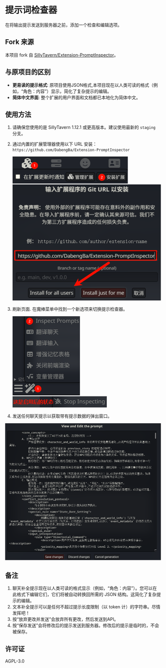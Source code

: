 # 提示词检查器

在将输出提示发送到服务器之前，添加一个检查和编辑选项。

## Fork 来源

本项目 fork 自 [SillyTavern/Extension-PromptInspector](https://github.com/SillyTavern/Extension-PromptInspector)。

## 与原项目的区别

*   **更易读的提示格式**: 原项目使用JSON格式,本项目现在以人类可读的格式（例如，“角色：内容”）显示，简化了复杂提示的编辑。
*   **简体中文界面**: 整个扩展的用户界面和文档都已本地化为简体中文。

## 使用方法

1. 请确保您使用的是 SillyTavern 1.12.1 或更高版本。建议使用最新的 `staging` 分支。

2. 通过内置的扩展管理器使用以下 URL 安装：`https://github.com/DabengBa/Extension-PromptInspector`

   ![image-20250715103136461](assets/image-20250715103136461.png)![image-20250715103216544](assets/image-20250715103216544.png)

3. 刷新页面. 在魔棒菜单中找到一个新选项来切换提示检查器。

   ![image-20250715103313979](assets/image-20250715103313979.png)![image-20250715103356944](assets/image-20250715103356944.png)

4. 发送任何聊天提示以获取带有提示数据的弹出窗口。

![image-20250715103445378](assets/image-20250715103445378.png)

## 备注

1.  聊天补全提示现在以人类可读的格式显示（例如，“角色：内容”）。您可以在此格式下编辑它们，它们将被自动转换回所需的 JSON 结构。这简化了复杂提示的编辑。
2.  文本补全提示可以是任何不超过提示长度限制（以 token 计）的字符串。尽情发挥吧！
3.  按“放弃更改并发送”会放弃所有更改，然后发送到API。
4.  按“保存发送”会将修改后的提示发送到服务器。修改后的提示是临时的，不会被保存。

## 许可证

AGPL-3.0
